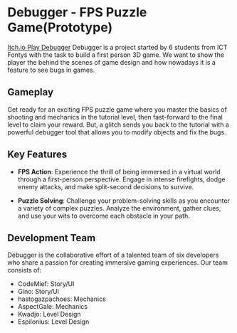 # Debugger - FPS Puzzle Game(Prototype)
[Itch.io Play Debugger](https://fontys-gdt.itch.io/debugger)
Debugger is a project started by 6 students from ICT Fontys with the task to build a first person 3D game. We want to show the player the behind the scenes of game design and how nowadays it is a feature to see bugs in games.

## Gameplay

Get ready for an exciting FPS puzzle game where you master the basics of shooting and mechanics in the tutorial level, then fast-forward to the final level to claim your reward. But, a glitch sends you back to the tutorial with a powerful debugger tool that allows you to modify objects and fix the bugs.

## Key Features

- **FPS Action**: Experience the thrill of being immersed in a virtual world through a first-person perspective. Engage in intense firefights, dodge enemy attacks, and make split-second decisions to survive.

- **Puzzle Solving**: Challenge your problem-solving skills as you encounter a variety of complex puzzles. Analyze the environment, gather clues, and use your wits to overcome each obstacle in your path.

## Development Team

Debugger is the collaborative effort of a talented team of six developers who share a passion for creating immersive gaming experiences. Our team consists of:

- CodeMief: Story/UI 
- Gino: Story/UI
- hastogazpachoes: Mechanics
- AspectGale: Mechanics
- Kwadjo: Level Design
- Espilonius: Level Design



